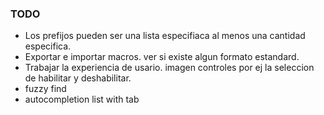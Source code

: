 ### TODO

- Los prefijos pueden ser una lista especifiaca al menos una cantidad especifica.
- Exportar e importar macros. ver si existe algun formato estandard.
- Trabajar la experiencia de usario. imagen controles
    por ej la seleccion de habilitar y deshabilitar.
- fuzzy find
- autocompletion list with tab